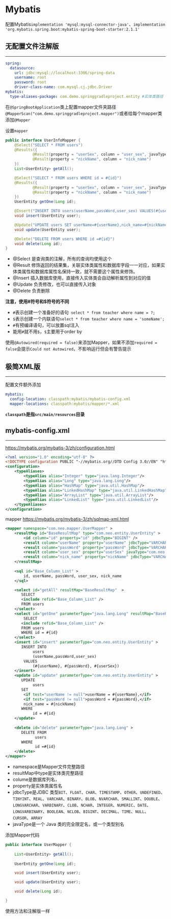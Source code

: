  Mybatis
===
配置Mybatis`implementation 'mysql:mysql-connector-java'`、`implementation 'org.mybatis.spring.boot:mybatis-spring-boot-starter:2.1.1'`
## 无配置文件注解版
***
```yaml
spring:
  datasource:
    url: jdbc:mysql://localhost:3306/spring-data
    username: root
    password: root
    driver-class-name: com.mysql.cj.jdbc.Driver
mybatis:
  type-aliases-package: com.demo.springgradleproject.entity #实体类路径
```
在`@SpringBootApplication`类上配置mapper文件夹路径`@MapperScan("com.demo.springgradleproject.mapper")`或者给每个mapper类添加`@Mapper`

设置`mapper`
```java
public interface UserInfoMapper {
    @Select("SELECT * FROM users")
    @Results({
            @Result(property = "userSex", column = "user_sex", javaType = UserSexEnum.class),
            @Result(property = "nickName", column = "nick_name")
    })
    List<UserEntity> getAll();

    @Select("SELECT * FROM users WHERE id = #{id}")
    @Results({
            @Result(property = "userSex", column = "user_sex", javaType = UserSexEnum.class),
            @Result(property = "nickName", column = "nick_name")
    })
    UserEntity getOne(Long id);

    @Insert("INSERT INTO users(userName,passWord,user_sex) VALUES(#{userName}, #{passWord}, #{userSex})")
    void insert(UserEntity user);

    @Update("UPDATE users SET userName=#{userName},nick_name=#{nickName} WHERE id =#{id}")
    void update(UserEntity user);

    @Delete("DELETE FROM users WHERE id =#{id}")
    void delete(Long id);
}
```
* @Select 是查询类的注解，所有的查询均使用这个
* @Result 修饰返回的结果集，关联实体类属性和数据库字段一一对应，如果实体类属性和数据库属性名保持一致，就不需要这个属性来修饰。
* @Insert 插入数据库使用，直接传入实体类会自动解析属性到对应的值
* @Update 负责修改，也可以直接传入对象
* @Delete 负责删除

**注意，使用#符号和$符号的不同**
* `#`表示创建一个准备好的语句` select * from teacher where name = ?;`
* `$`表示创建一个内联语句`select * from teacher where name = 'someName';`
* `#`有预编译语句，可以放置sql注入
* 能用`#`就不用`$`，`$`主要用于order by

使用`@Autowired(required = false)`来添加Mapper，如果不添加`required = false`会提示`Could not Autowired`，不影响运行但会有警告提示
## 极简XML版
***
配置文件额外添加
```yaml
mybatis:
  config-location: classpath:mybatis/mybatis-config.xml
  mapper-locations: classpath:mybatis/mapper/*.xml
```
**`classpath`是指`src/main/resources`目录**
## mybatis-config.xml
***
https://mybatis.org/mybatis-3/zh/configuration.html
```xml
<?xml version="1.0" encoding="utf-8" ?>
<!DOCTYPE configuration PUBLIC "-//mybatis.org//DTD Config 3.0//EN" "http://mybatis.org/dtd/mybatis-3-config.dtd">
<configuration>
    <typeAliases>
        <typeAlias alias="Integer" type="java.lang.Integer"/>
        <typeAlias alias="Long" type="java.lang.Long"/>
        <typeAlias alias="HashMap" type="java.util.HashMap"/>
        <typeAlias alias="LinkedHashMap" type="java.util.LinkedHashMap"/>
        <typeAlias alias="ArrayList" type="java.util.ArrayList"/>
        <typeAlias alias="LinkedList" type="java.util.LinkedList"/>
    </typeAliases>
</configuration>
```
mapper https://mybatis.org/mybatis-3/zh/sqlmap-xml.html
```xml
<mapper namespace="com.neo.mapper.UserMapper" >
    <resultMap id="BaseResultMap" type="com.neo.entity.UserEntity" >
        <id column="id" property="id" jdbcType="BIGINT" />
        <result column="userName" property="userName" jdbcType="VARCHAR" />
        <result column="passWord" property="passWord" jdbcType="VARCHAR" />
        <result column="user_sex" property="userSex" javaType="com.neo.enums.UserSexEnum"/>
        <result column="nick_name" property="nickName" jdbcType="VARCHAR" />
    </resultMap>
    
    <sql id="Base_Column_List" >
        id, userName, passWord, user_sex, nick_name
    </sql>

    <select id="getAll" resultMap="BaseResultMap"  >
       SELECT 
       <include refid="Base_Column_List" />
	   FROM users
    </select>
    <select id="getOne" parameterType="java.lang.Long" resultMap="BaseResultMap" >
        SELECT 
       <include refid="Base_Column_List" />
	   FROM users
	   WHERE id = #{id}
    </select>
    <insert id="insert" parameterType="com.neo.entity.UserEntity" >
       INSERT INTO 
       		users
       		(userName,passWord,user_sex) 
       	VALUES
       		(#{userName}, #{passWord}, #{userSex})
    </insert>    
    <update id="update" parameterType="com.neo.entity.UserEntity" >
       UPDATE 
       		users 
       SET 
       	<if test="userName != null">userName = #{userName},</if>
       	<if test="passWord != null">passWord = #{passWord},</if>
       	nick_name = #{nickName}
       WHERE 
       		id = #{id}
    </update>
    
    <delete id="delete" parameterType="java.lang.Long" >
       DELETE FROM
       		 users 
       WHERE 
       		 id =#{id}
    </delete>
</mapper>
```
* namespace是Mapper文件完整路径
* resultMap中type是实体类完整路径
* colume是数据库列名，
* property是实体类属性名
* jdbcType是JDBC 类型`BIT`、`FLOAT`、`CHAR`、`TIMESTAMP`、`OTHER`、`UNDEFINED`、`TINYINT`、`REAL`、`VARCHAR`、`BINARY`、`BLOB`、`NVARCHAR`、`SMALLINT`、`DOUBLE`、`LONGVARCHAR`、`VARBINARY`、`CLOB`、`NCHAR`、`INTEGER`、`NUMERIC`、`DATE`、`LONGVARBINARY`、`BOOLEAN`、`NCLOB`、`BIGINT`、`DECIMAL`、`TIME`、`NULL`、`CURSOR`、`ARRAY`
* javaType是一个 Java 类的完全限定名，或一个类型别名 

添加Mapper代码
```java
public interface UserMapper {
	
	List<UserEntity> getAll();
	
	UserEntity getOne(Long id);

	void insert(UserEntity user);

	void update(UserEntity user);

	void delete(Long id);

}
```
使用方法和注解版一样